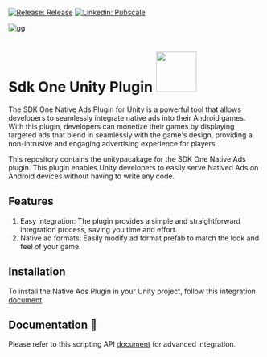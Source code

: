 [![Release: Release](https://img.shields.io/github/v/release/GreedyGame/sdkone-unity_native_ads_plugin?style=flat-square)](https://github.com/GreedyGame/sdkone-unity_native_ads_plugin/releases/latest)
[![Linkedin: Pubscale](https://img.shields.io/badge/-Pubscale-blue?style=flat-square&logo=Linkedin&logoColor=white&link=https://in.linkedin.com/company/pubscale)](https://in.linkedin.com/company/pubscale)

![gg](https://github.com/GreedyGame/sdkone-unity_native_ads_plugin/assets/98257601/bf6b9642-a71d-4b85-8e91-b130fbc02eb2)

# Sdk One Unity Plugin <img align='centre' src="https://media.giphy.com/media/eLU5DifuOkjPtShwwW/giphy.gif" width="80">
The SDK One Native Ads Plugin for Unity is a powerful tool that allows developers to seamlessly integrate native ads into their Android games. With this plugin, developers can monetize their games by displaying targeted ads that blend in seamlessly with the game's design, providing a non-intrusive and engaging advertising experience for players.

This repository contains the unitypacakage for the SDK One Native Ads plugin. This plugin enables Unity developers to easily serve Natived Ads on Android devices without having to write any code.

## Features
1. Easy integration: The plugin provides a simple and straightforward integration process, saving you time and effort.
2. Native ad formats: Easily modify ad format prefab to match the look and feel of your game.

## Installation
To install the Native Ads Plugin in your Unity project, follow this integration [document](https://greedygame.github.io/sdkone-unity_native_ads_plugin/).

## Documentation 📓
Please refer to this scripting API [document](https://github.com/GreedyGame/sdkone-unity_native_ads_plugin/wiki) for advanced integration.

